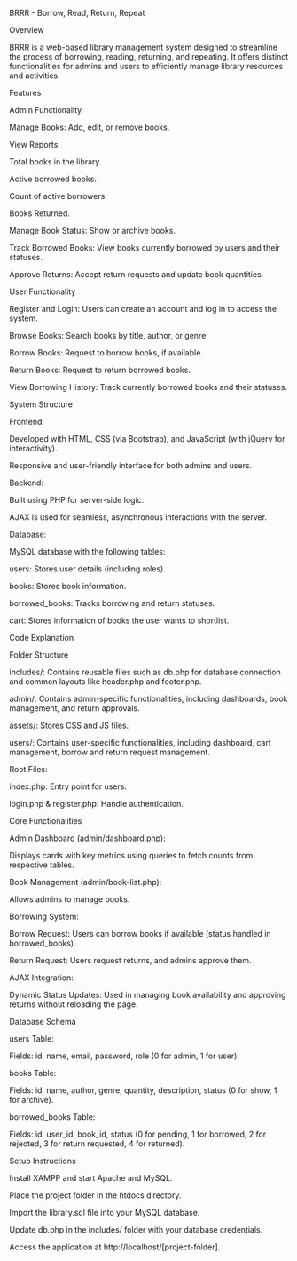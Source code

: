 BRRR - Borrow, Read, Return, Repeat

Overview

BRRR is a web-based library management system designed to streamline the process of borrowing, reading, returning, and repeating. It offers distinct functionalities for admins and users to efficiently manage library resources and activities.

Features

Admin Functionality

Manage Books: Add, edit, or remove books.

View Reports:

Total books in the library.

Active borrowed books.

Count of active borrowers.

Books Returned.

Manage Book Status: Show or archive books.

Track Borrowed Books: View books currently borrowed by users and their statuses.

Approve Returns: Accept return requests and update book quantities.

User Functionality

Register and Login: Users can create an account and log in to access the system.

Browse Books: Search books by title, author, or genre.

Borrow Books: Request to borrow books, if available.

Return Books: Request to return borrowed books.

View Borrowing History: Track currently borrowed books and their statuses.

System Structure

Frontend:

Developed with HTML, CSS (via Bootstrap), and JavaScript (with jQuery for interactivity).

Responsive and user-friendly interface for both admins and users.

Backend:

Built using PHP for server-side logic.

AJAX is used for seamless, asynchronous interactions with the server.

Database:

MySQL database with the following tables:

users: Stores user details (including roles).

books: Stores book information.

borrowed_books: Tracks borrowing and return statuses.

cart: Stores information of books the user wants to shortlist.

Code Explanation

Folder Structure

includes/: Contains reusable files such as db.php for database connection and common layouts like header.php and footer.php.

admin/: Contains admin-specific functionalities, including dashboards, book management, and return approvals.

assets/: Stores CSS and JS files.

users/: Contains user-specific functionalities, including dashboard, cart management, borrow and return request management.

Root Files:

index.php: Entry point for users.

login.php & register.php: Handle authentication.

Core Functionalities

Admin Dashboard (admin/dashboard.php):

Displays cards with key metrics using queries to fetch counts from respective tables.

Book Management (admin/book-list.php):

Allows admins to manage books.

Borrowing System:

Borrow Request: Users can borrow books if available (status handled in borrowed_books).

Return Request: Users request returns, and admins approve them.

AJAX Integration:

Dynamic Status Updates: Used in managing book availability and approving returns without reloading the page.

Database Schema

users Table:

Fields: id, name, email, password, role (0 for admin, 1 for user).

books Table:

Fields: id, name, author, genre, quantity, description, status (0 for show, 1 for archive).

borrowed_books Table:

Fields: id, user_id, book_id, status (0 for pending, 1 for borrowed, 2 for rejected, 3 for return requested, 4 for returned).

Setup Instructions

Install XAMPP and start Apache and MySQL.

Place the project folder in the htdocs directory.

Import the library.sql file into your MySQL database.

Update db.php in the includes/ folder with your database credentials.

Access the application at http://localhost/[project-folder].
